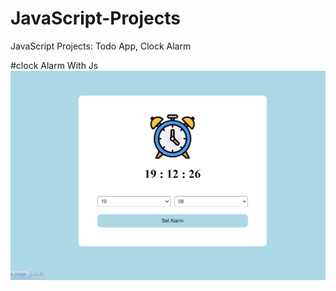 # JavaScript-Projects
JavaScript Projects: Todo App, Clock Alarm

#clock Alarm With Js
![Screenshot](/clock/clock.png)
